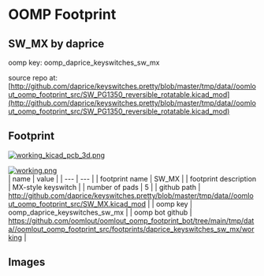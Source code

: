# OOMP Footprint  
## SW_MX  by daprice  
  
oomp key: oomp_daprice_keyswitches_sw_mx  
  
source repo at: [http://github.com/daprice/keyswitches.pretty/blob/master/tmp/data//oomlout_oomp_footprint_src/SW_PG1350_reversible_rotatable.kicad_mod](http://github.com/daprice/keyswitches.pretty/blob/master/tmp/data//oomlout_oomp_footprint_src/SW_PG1350_reversible_rotatable.kicad_mod)  
## Footprint  
  
[![working_kicad_pcb_3d.png](working_kicad_pcb_3d_600.png)](working_kicad_pcb_3d.png)  
  
[![working.png](working_600.png)](working.png)  
| name | value | 
| --- | --- | 
| footprint name | SW_MX | 
| footprint description | MX-style keyswitch | 
| number of pads | 5 | 
| github path | http://github.com/daprice/keyswitches.pretty/blob/master/tmp/data//oomlout_oomp_footprint_src/SW_MX.kicad_mod | 
| oomp key | oomp_daprice_keyswitches_sw_mx | 
| oomp bot github | https://github.com/oomlout/oomlout_oomp_footprint_bot/tree/main/tmp/data//oomlout_oomp_footprint_src/footprints/daprice_keyswitches_sw_mx/working | 
## Images  
